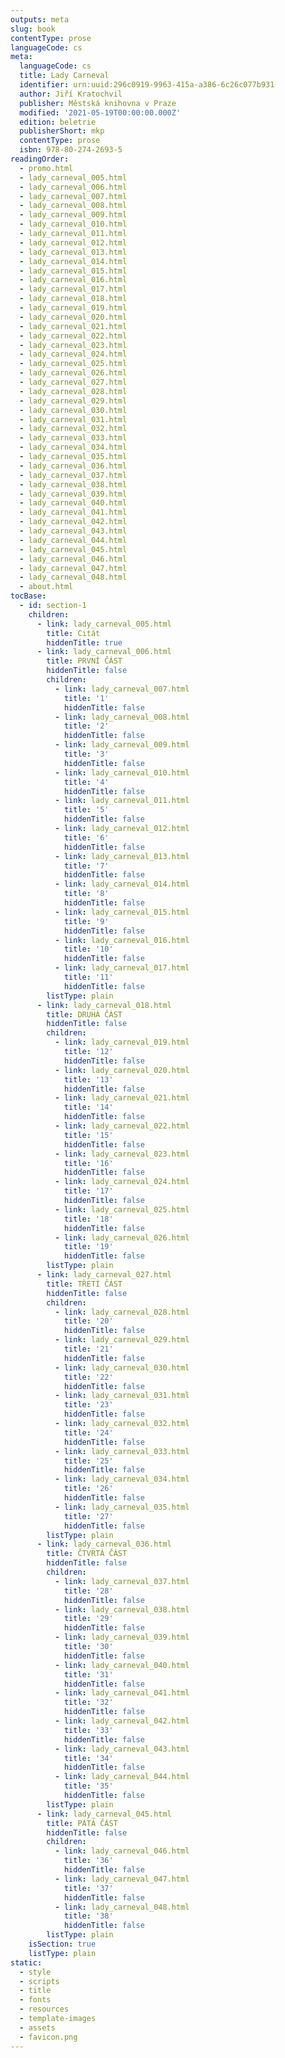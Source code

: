 ```yaml
---
outputs: meta
slug: book
contentType: prose
languageCode: cs
meta:
  languageCode: cs
  title: Lady Carneval
  identifier: urn:uuid:296c0919-9963-415a-a386-6c26c077b931
  author: Jiří Kratochvil
  publisher: Městská knihovna v Praze
  modified: '2021-05-19T00:00:00.000Z'
  edition: beletrie
  publisherShort: mkp
  contentType: prose
  isbn: 978-80-274-2693-5
readingOrder:
  - promo.html
  - lady_carneval_005.html
  - lady_carneval_006.html
  - lady_carneval_007.html
  - lady_carneval_008.html
  - lady_carneval_009.html
  - lady_carneval_010.html
  - lady_carneval_011.html
  - lady_carneval_012.html
  - lady_carneval_013.html
  - lady_carneval_014.html
  - lady_carneval_015.html
  - lady_carneval_016.html
  - lady_carneval_017.html
  - lady_carneval_018.html
  - lady_carneval_019.html
  - lady_carneval_020.html
  - lady_carneval_021.html
  - lady_carneval_022.html
  - lady_carneval_023.html
  - lady_carneval_024.html
  - lady_carneval_025.html
  - lady_carneval_026.html
  - lady_carneval_027.html
  - lady_carneval_028.html
  - lady_carneval_029.html
  - lady_carneval_030.html
  - lady_carneval_031.html
  - lady_carneval_032.html
  - lady_carneval_033.html
  - lady_carneval_034.html
  - lady_carneval_035.html
  - lady_carneval_036.html
  - lady_carneval_037.html
  - lady_carneval_038.html
  - lady_carneval_039.html
  - lady_carneval_040.html
  - lady_carneval_041.html
  - lady_carneval_042.html
  - lady_carneval_043.html
  - lady_carneval_044.html
  - lady_carneval_045.html
  - lady_carneval_046.html
  - lady_carneval_047.html
  - lady_carneval_048.html
  - about.html
tocBase:
  - id: section-1
    children:
      - link: lady_carneval_005.html
        title: Citát
        hiddenTitle: true
      - link: lady_carneval_006.html
        title: PRVNÍ ČÁST
        hiddenTitle: false
        children:
          - link: lady_carneval_007.html
            title: '1'
            hiddenTitle: false
          - link: lady_carneval_008.html
            title: '2'
            hiddenTitle: false
          - link: lady_carneval_009.html
            title: '3'
            hiddenTitle: false
          - link: lady_carneval_010.html
            title: '4'
            hiddenTitle: false
          - link: lady_carneval_011.html
            title: '5'
            hiddenTitle: false
          - link: lady_carneval_012.html
            title: '6'
            hiddenTitle: false
          - link: lady_carneval_013.html
            title: '7'
            hiddenTitle: false
          - link: lady_carneval_014.html
            title: '8'
            hiddenTitle: false
          - link: lady_carneval_015.html
            title: '9'
            hiddenTitle: false
          - link: lady_carneval_016.html
            title: '10'
            hiddenTitle: false
          - link: lady_carneval_017.html
            title: '11'
            hiddenTitle: false
        listType: plain
      - link: lady_carneval_018.html
        title: DRUHÁ ČÁST
        hiddenTitle: false
        children:
          - link: lady_carneval_019.html
            title: '12'
            hiddenTitle: false
          - link: lady_carneval_020.html
            title: '13'
            hiddenTitle: false
          - link: lady_carneval_021.html
            title: '14'
            hiddenTitle: false
          - link: lady_carneval_022.html
            title: '15'
            hiddenTitle: false
          - link: lady_carneval_023.html
            title: '16'
            hiddenTitle: false
          - link: lady_carneval_024.html
            title: '17'
            hiddenTitle: false
          - link: lady_carneval_025.html
            title: '18'
            hiddenTitle: false
          - link: lady_carneval_026.html
            title: '19'
            hiddenTitle: false
        listType: plain
      - link: lady_carneval_027.html
        title: TŘETÍ ČÁST
        hiddenTitle: false
        children:
          - link: lady_carneval_028.html
            title: '20'
            hiddenTitle: false
          - link: lady_carneval_029.html
            title: '21'
            hiddenTitle: false
          - link: lady_carneval_030.html
            title: '22'
            hiddenTitle: false
          - link: lady_carneval_031.html
            title: '23'
            hiddenTitle: false
          - link: lady_carneval_032.html
            title: '24'
            hiddenTitle: false
          - link: lady_carneval_033.html
            title: '25'
            hiddenTitle: false
          - link: lady_carneval_034.html
            title: '26'
            hiddenTitle: false
          - link: lady_carneval_035.html
            title: '27'
            hiddenTitle: false
        listType: plain
      - link: lady_carneval_036.html
        title: ČTVRTÁ ČÁST
        hiddenTitle: false
        children:
          - link: lady_carneval_037.html
            title: '28'
            hiddenTitle: false
          - link: lady_carneval_038.html
            title: '29'
            hiddenTitle: false
          - link: lady_carneval_039.html
            title: '30'
            hiddenTitle: false
          - link: lady_carneval_040.html
            title: '31'
            hiddenTitle: false
          - link: lady_carneval_041.html
            title: '32'
            hiddenTitle: false
          - link: lady_carneval_042.html
            title: '33'
            hiddenTitle: false
          - link: lady_carneval_043.html
            title: '34'
            hiddenTitle: false
          - link: lady_carneval_044.html
            title: '35'
            hiddenTitle: false
        listType: plain
      - link: lady_carneval_045.html
        title: PÁTÁ ČÁST
        hiddenTitle: false
        children:
          - link: lady_carneval_046.html
            title: '36'
            hiddenTitle: false
          - link: lady_carneval_047.html
            title: '37'
            hiddenTitle: false
          - link: lady_carneval_048.html
            title: '38'
            hiddenTitle: false
        listType: plain
    isSection: true
    listType: plain
static:
  - style
  - scripts
  - title
  - fonts
  - resources
  - template-images
  - assets
  - favicon.png
---
```


